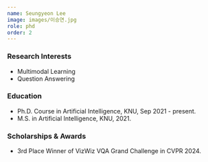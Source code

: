 ```yaml
---
name: Seungyeon Lee
image: images/이승연.jpg
role: phd
order: 2
---
```


### Research Interests
- Multimodal Learning
- Question Answering

### Education
- Ph.D. Course in Artificial Intelligence, KNU, Sep 2021 - present.
- M.S. in Artificial Intelligence, KNU, 2021.

### Scholarships & Awards
- 3rd Place Winner of VizWiz VQA Grand Challenge in CVPR 2024.

